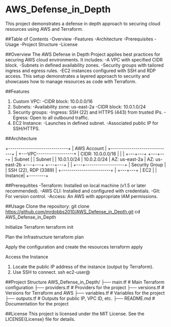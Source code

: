 # AWS_Defense_in_Depth
This project demonstrates a defense in depth approach to securing cloud resources using AWS and Terraform.

##Table of Contents
-Overview
-Features
-Architecture
-Prerequisites
-Usage
-Project Structure
-License

##Overview
The AWS Defense in Depth Project applies best practices for securing AWS cloud environments. It includes:
  -A VPC with specified CIDR block.
  -Subnets in defined availability zones.
  -Security groups with tailored ingress and egress rules.
  -EC2 instances configured with SSH and RDP access.
This setup demonstrates a layered approach to security and showcases how to manage resources as code with Terraform.

##Features
  1. Custom VPC:
     -CIDR block: 10.0.0.0/16
  2. Subnets:
     -Availability zone: us-east-2a
     -CIDR block: 10.0.1.0/24
  3. Security groups:
     -Ingress: SSH (22) and HTTPS (443) from trusted IPs.
     -Egress: Open to all outbound traffic.
  4. EC2 Instance:
     -Launches in defined subnet.
     -Associated public IP for SSH/HTTPS.

##Architecture

+-----------------------------+
|        AWS Account          |
+-----------------------------+
          |
      +---VPC------------------+
      |  CIDR: 10.0.0.0/16     |
      |                        |
  +---+---+                +---+---+
  | Subnet |                | Subnet |
  | 10.0.1.0/24             | 10.0.2.0/24
  | AZ: us-east-2a          | AZ: us-east-2b
  +---+---+                +---+---+
      |                        |
  +---+-------------------+
  | Security Group         |
  | SSH (22), RDP (3389)   |
  +------------------------+
          |
      +---+---+
      | EC2    |
      | Instance|
      +--------+

##Prerequitites
-Terraform: Installed on local machine (v1.5 or later recommended).
-AWS CLI: Installed and configured with credentials.
-Git: For version control.
-Access: An AWS with appropriate IAM permissions.

##Usage
Clone the repository:
git clone https://github.com/mrdobbs2010/AWS_Defense_in_Depth.git
cd AWS_Defense_in_Depth

Initialize Terraform
terraform init

Plan the Infrastructure
terraform plan

Apply the configuration and create the resources
terraform apply

Access the Instance
1. Locate the public IP address of the instance (output by Terraform).
2. Use SSH to connect.
  ssh ec2-user@<instance-public-ip>

##Project Structure
AWS_Defense_in_Depth/
├── main.tf               # Main Terraform configuration
├── providers.tf          # Providers for the project
├── versions.tf           # Versions for Terraform and AWS
├── variables.tf          # Variables for the project
├── outputs.tf            # Outputs for public IP, VPC ID, etc.
├── README.md             # Documentation for the project

##License
This project is licensed under the MIT License. See the LICENSE{License} file for details.
